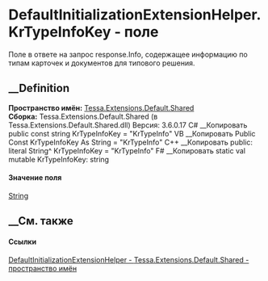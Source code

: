 # DefaultInitializationExtensionHelper.KrTypeInfoKey - поле
Поле в ответе на запрос response.Info, содержащее информацию по типам карточек
и документов для типового решения.
## __Definition
 **Пространство имён:**
[Tessa.Extensions.Default.Shared](N_Tessa_Extensions_Default_Shared.htm)  
 **Сборка:** Tessa.Extensions.Default.Shared (в
Tessa.Extensions.Default.Shared.dll) Версия: 3.6.0.17
C# __Копировать
     public const string KrTypeInfoKey = "KrTypeInfo"
VB __Копировать
     Public Const KrTypeInfoKey As String = "KrTypeInfo"
C++ __Копировать
     public:
    literal String^ KrTypeInfoKey = "KrTypeInfo"
F# __Копировать
     static val mutable KrTypeInfoKey: string
#### Значение поля
[String](https://learn.microsoft.com/dotnet/api/system.string)
##  __См. также
#### Ссылки
[DefaultInitializationExtensionHelper -
](T_Tessa_Extensions_Default_Shared_DefaultInitializationExtensionHelper.htm)
[Tessa.Extensions.Default.Shared - пространство
имён](N_Tessa_Extensions_Default_Shared.htm)
